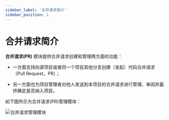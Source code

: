 ```yaml
---
sidebar_label: '合并请求简介'      
sidebar_position: 1    
---
```


# 合并请求简介

**合并请求(PR)** 模块提供合并请求创建和管理两方面的功能：

- 一方面支持向源项目或者同一个项目其他分支创建（发起）代码合并请求（Pull Request，PR）；

- 另一方面也为项目管理者对他人发送到本项目的合并请求进行管理、审阅并最终确定是否纳入项目。

如下图所示为合并请求(PR)管理模块：

![合并请求管理模块](/img/PR/imagePR1.png)